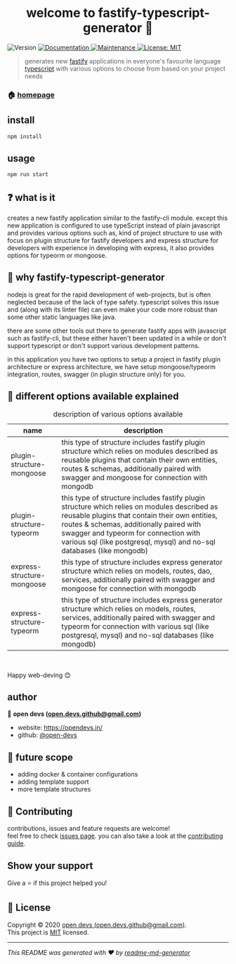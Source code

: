 <h1 align="center">welcome to fastify-typescript-generator 👋</h1>
<p>
  <img alt="Version" src="https://img.shields.io/badge/version-0.0.3-blue.svg?cacheSeconds=2592000" />
  <a href="https://github.com/open-devs/fastify-typescript-generator#readme" target="_blank">
    <img alt="Documentation" src="https://img.shields.io/badge/documentation-yes-blue.svg" />
  </a>
  <a href="https://github.com/open-devs/fastify-typescript-generator/graphs/commit-activity" target="_blank">
    <img alt="Maintenance" src="https://img.shields.io/badge/Maintained-yes-blue.svg" />
  </a>
  <a href="https://github.com/open-devs/fastify-typescript-generator/blob/master/LICENSE" target="_blank">
    <img alt="License: MIT" src="https://img.shields.io/github/license/open-devs/fastify-typescript-generator" />
  </a>
</p>

> generates new [fastify](https://www.fastify.io/) applications in everyone's favourite language [typescript](https://github.com/microsoft/TypeScript) with various options to choose from based on your project needs

### 🏠 [homepage](https://github.com/open-devs/fastify-typescript-generator#readme)

## install

```sh
npm install
```

## usage

```sh
npm run start
```

## ❓ what is it

creates a new fastify application similar to the fastify-cli module. except this new application is configured to use typeScript instead of plain javascript and provides various options such as, kind of project structure to use with focus on plugin structure for fastify developers and express structure for developers with experience in developing with express, it also provides options for typeorm or mongoose.

## 🤔 why fastify-typescript-generator

nodejs is great for the rapid development of web-projects, but is often neglected because of the lack of type safety. typescript solves this issue and (along with its linter file) can even make your code more robust than some other static languages like java.

there are some other tools out there to generate fastify apps with javascript such as fastify-cli, but these either haven't been updated in a while or don't support typescript or don't support various development patterns.

in this application you have two options to setup a project in fastify plugin architecture or express architecture, we have setup mongoose/typeorm integration, routes, swagger (in plugin structure only) for you.

## 📜 different options available explained

<table>
<caption>description of various options available</caption>
<thead>
<tr>
<th>name</th>
<th>description</th>
</tr>
</thead>
<tbody>
<tr>
<td>plugin-structure-mongoose</td>
<td>this type of structure includes fastify plugin structure which relies on modules described as reusable plugins that contain their own entities, routes & schemas, additionally paired with swagger and mongoose for connection with mongodb</td>
</tr>
<tr>
<td>plugin-structure-typeorm</td>
<td>this type of structure includes fastify plugin structure which relies on modules described as reusable plugins that contain their own entities, routes & schemas, additionally paired with swagger and typeorm for connection with various sql (like postgresql, mysql) and no-sql databases (like mongodb)</td>
</tr>
<tr>
<td>express-structure-mongoose</td>
<td>this type of structure includes express generator structure which relies on models, routes, dao, services, additionally paired with swagger and mongoose for connection with mongodb</td>
</tr>
<tr>
<td>express-structure-typeorm</td>
<td>this type of structure includes express generator structure which relies on models, routes, services, additionally paired with swagger and typeorm for connection with various sql (like postgresql, mysql) and no-sql databases (like mongodb)</td>
</tr>
</tbody>
</table>
<br>

Happy web-deving 😊

## author

👤 **open devs (open.devs.github@gmail.com)**

* website: https://opendevs.in/
* github: [@open-devs](https://github.com/open-devs)

## 🚀 future scope

* adding docker & container configurations
* adding template support
* more template structures

## 🤝 Contributing

contributions, issues and feature requests are welcome!<br />feel free to check [issues page](https://github.com/open-devs/fastify-typescript-generator/issues). you can also take a look at the [contributing guide](https://github.com/open-devs/fastify-typescript-generator/blob/master/CONTRIBUTING.md).

## Show your support

Give a ⭐️ if this project helped you!

## 📝 License

Copyright © 2020 [open devs (open.devs.github@gmail.com)](https://github.com/open-devs).<br />
This project is [MIT](https://github.com/open-devs/fastify-typescript-generator/blob/master/LICENSE) licensed.

***
_This README was generated with ❤️ by [readme-md-generator](https://github.com/kefranabg/readme-md-generator)_